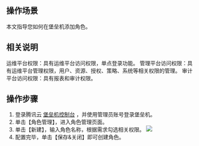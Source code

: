 ## 操作场景

本文指导您如何在堡垒机添加角色。




## 相关说明

运维平台权限：具有运维平台访问权限，单点登录功能。
管理平台访问权限：具有运维平台管理权限，用户、资源、授权、策略、系统等相关权限的管理。
审计平台访问权限：具有报表和审计权限。

## 操作步骤

1. 登录腾讯云 [堡垒机控制台](https://console.cloud.tencent.com/cds/dasb) ，并使用管理员账号登录堡垒机。
2. 单击【角色管理】，进入角色管理页面。
3. 单击【新建】，输入角色名称，根据需求勾选相关权限。
![](https://main.qcloudimg.com/raw/1ff96168a8350ed3cad9a78406269764.png)
4. 配置完毕，单击【保存&关闭】即可创建角色。

